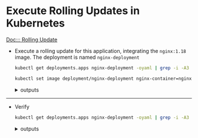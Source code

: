 # Execute Rolling Updates in Kubernetes

[Doc::: Rolling Update](https://kubernetes.io/docs/tutorials/kubernetes-basics/update/update-intro/)

* Execute a rolling update for this application, integrating the `nginx:1.18` image. The deployment is named `nginx-deployment`

  ```bash
  kubectl get deployments.apps nginx-deployment -oyaml | grep -i -A3 "image:"
  
  kubectl set image deployment/nginx-deployment nginx-container=nginx:1.18

  ```
    <details>
      <summary>outputs</summary>

      # kubectl get deployments.apps nginx-deployment -oyaml | grep -iE "image:|nginx:"

        - image: nginx:1.16
        imagePullPolicy: IfNotPresent
        name: nginx-container
        resources: {}

      # kubectl set image deployment/nginx-deployment nginx-container=nginx:1.18

      deployment.apps/nginx-deployment image updated

    </details>

---

* Verify

    ```bash
    kubectl get deployments.apps nginx-deployment -oyaml | grep -i -A3 "image:"

    ```
    <details>
      <summary>outputs</summary>

      # kubectl get deployments.apps nginx-deployment -oyaml | grep -iE "image:|nginx:"

        - image: nginx:1.18
        imagePullPolicy: IfNotPresent
        name: nginx-container
        resources: {}

    </details>